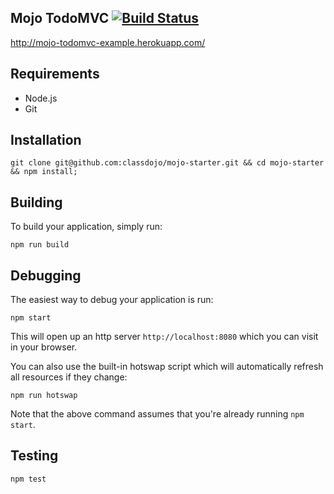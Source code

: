## Mojo TodoMVC [![Build Status](https://travis-ci.org/classdojo/mojo-todomvc-example.svg)](https://travis-ci.org/classdojo/mojo-todomvc-example)

http://mojo-todomvc-example.herokuapp.com/

## Requirements

- Node.js
- Git


## Installation

```
git clone git@github.com:classdojo/mojo-starter.git && cd mojo-starter && npm install;
```

## Building

To build your application, simply run:

```
npm run build
```

## Debugging

The easiest way to debug your application is run:

```
npm start
```

This will open up an http server `http://localhost:8080` which you can visit in your browser.

You can also use the built-in hotswap script which will automatically refresh all resources if they change:

```
npm run hotswap
```

Note that the above command assumes that you're already running `npm start`.

## Testing

```
npm test
```
